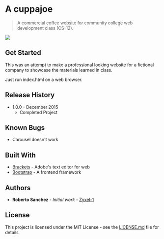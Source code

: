 # A cuppajoe
> A commercial coffee website for community college web development class (CS-12). 

![](https://i.imgur.com/uqUeU7E.gif)

## Get Started

This was an attempt to make a professional looking website for a fictional company to showcase the materials learned in class.

Just run index.html on a web browser.

## Release History

* 1.0.0 -  December 2015
  * Completed Project

## Known Bugs

* Carousel doesn't work

## Built With

* [Brackets](https://brackets.io/) - Adobe's text editor for web
* [Bootstrap](https://getbootstrap.com/) - A frontend framework

## Authors

* **Roberto Sanchez** - *Initial work* - [Zyxel-1](https://github.com/Zyxel-1)

## License

This project is licensed under the MIT License - see the [LICENSE.md](LICENSE.md) file for details

